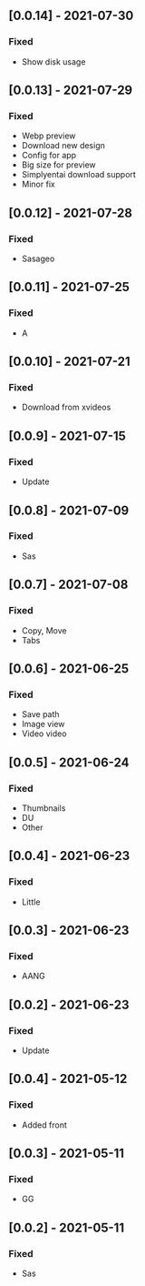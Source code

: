 ## [0.0.14] - 2021-07-30

### Fixed
-    Show disk usage

## [0.0.13] - 2021-07-29

### Fixed
-    Webp preview
-    Download new design
-    Config for app
-    Big size for preview
-    Simplyentai download support
-    Minor fix

## [0.0.12] - 2021-07-28

### Fixed
-    Sasageo

## [0.0.11] - 2021-07-25

### Fixed
-    A

## [0.0.10] - 2021-07-21

### Fixed
-    Download from xvideos

## [0.0.9] - 2021-07-15

### Fixed
-    Update

## [0.0.8] - 2021-07-09

### Fixed
-    Sas

## [0.0.7] - 2021-07-08

### Fixed
-    Copy, Move
-    Tabs

## [0.0.6] - 2021-06-25

### Fixed
-    Save path
-    Image view
-    Video video

## [0.0.5] - 2021-06-24

### Fixed
-    Thumbnails
-    DU
-    Other

## [0.0.4] - 2021-06-23

### Fixed
-    Little

## [0.0.3] - 2021-06-23

### Fixed
-    AANG

## [0.0.2] - 2021-06-23

### Fixed
-    Update

## [0.0.4] - 2021-05-12

### Fixed
-    Added front

## [0.0.3] - 2021-05-11

### Fixed
-    GG

## [0.0.2] - 2021-05-11

### Fixed
-    Sas

